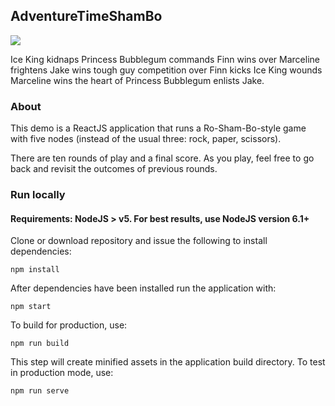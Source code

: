 ## AdventureTimeShamBo

![](http://rhizome.s3.amazonaws.com/images/diy/adventuretime_shambo3.svg)

Ice King kidnaps Princess Bubblegum commands Finn wins over Marceline frightens Jake wins tough guy competition over Finn kicks Ice King wounds Marceline wins the heart of Princess Bubblegum enlists Jake.

### About

This demo is a ReactJS application that runs a Ro-Sham-Bo-style game with five nodes (instead of the usual three: rock, paper, scissors).

There are ten rounds of play and a final score. As you play, feel free to go back and revisit the outcomes of previous rounds.

### Run locally

#### Requirements: NodeJS > v5. For best results, use NodeJS version 6.1+

Clone or download repository and issue the following to install dependencies:

```
npm install
```

After dependencies have been installed run the application with:

```
npm start
```

To build for production, use:

```
npm run build
```

This step will create minified assets in the application build directory. To test in production mode, use:

```
npm run serve
```

